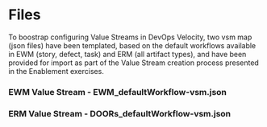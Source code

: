 # Files

To boostrap configuring Value Streams in DevOps Velocity, two vsm map (json files) have been templated, based on the default workflows available in EWM (story, defect, task) and ERM (all artifact types), and have been provided for import as part of the Value Stream creation process presented in the Enablement exercises.

### EWM Value Stream - EWM_defaultWorkflow-vsm.json
### ERM Value Stream - DOORs_defaultWorkflow-vsm.json